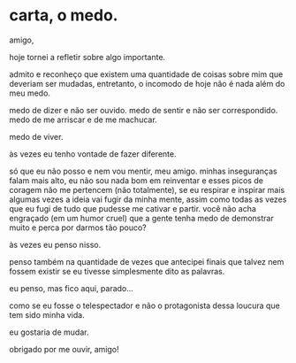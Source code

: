 # carta, o medo.

amigo,

hoje tornei a refletir sobre algo importante.

admito e reconheço que existem uma quantidade de coisas sobre mim que deveriam ser mudadas, entretanto, o incomodo de hoje não é nada além do meu medo.

medo de dizer e não ser ouvido. medo de sentir e não ser correspondido. medo de me arriscar e de me machucar.

medo de viver.

às vezes eu tenho vontade de fazer diferente. 

só que eu não posso e nem vou mentir, meu amigo. minhas inseguranças falam mais alto, eu não sou nada bom em reinventar e esses picos de coragem não me pertencem \(não totalmente\), se eu respirar e inspirar mais algumas vezes a ideia vai fugir da minha mente, assim como todas as vezes que eu fugi de tudo que pudesse me cativar e partir. você não acha engraçado \(em um humor cruel\) que a gente tenha medo de demonstrar muito e perca por darmos tão pouco? 

às vezes eu penso nisso.

penso também na quantidade de vezes que antecipei finais que talvez nem fossem existir se eu tivesse simplesmente dito as palavras.

eu penso, mas fico aqui, parado...

como se eu fosse o telespectador e não o protagonista dessa loucura que tem sido minha vida.

eu gostaria de mudar.

obrigado por me ouvir, amigo!

